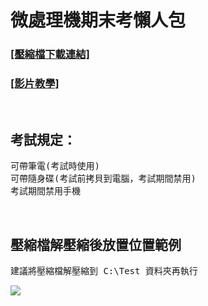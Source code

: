 <h1>微處理機期末考懶人包</h1>

<h3><a href="https://github.com/iambjlu/109-wei-chu-li-ji-final-exam/raw/main/Test.zip">[壓縮檔下載連結]</a></h3>
<h3><a href="https://www.youtube.com/playlist?list=PLy3zXB5cF7FNddqZnTlcHq3roLsJUeqo8">[影片教學]</a></h3><br>


<h2>考試規定：</h2>
<pre>
可帶筆電(考試時使用)
可帶隨身碟(考試前拷貝到電腦，考試期間禁用)
考試期間禁用手機
</pre><br>

<h2>壓縮檔解壓縮後放置位置範例</h2>
<pre>建議將壓縮檔解壓縮到 C:\Test 資料夾再執行</pre>
<img src="https://ppt.cc/fDwc9x@.jpg"></img>

